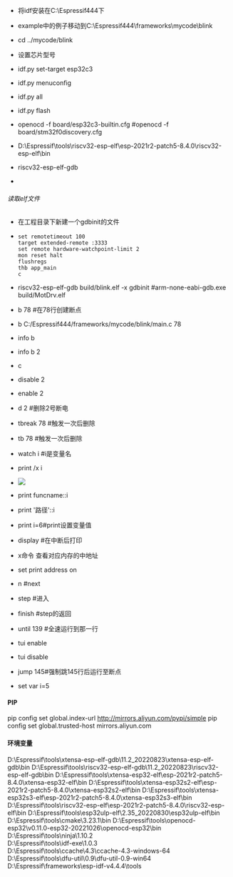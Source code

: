 - 将idf安装在C:\Espressif444下

- example中的例子移动到C:\Espressif444\frameworks\mycode\blink

- cd ../mycode/blink

- 设置芯片型号

- idf.py set-target esp32c3

- idf.py menuconfig

- idf.py all

- idf.py flash

- openocd -f board/esp32c3-builtin.cfg  #openocd -f board/stm32f0discovery.cfg

- D:\Espressif\tools\riscv32-esp-elf\esp-2021r2-patch5-8.4.0\riscv32-esp-elf\bin

- riscv32-esp-elf-gdb

- 

###### 读取elf文件

- 在工程目录下新建一个gdbinit的文件

- ```
  set remotetimeout 100
  target extended-remote :3333
  set remote hardware-watchpoint-limit 2
  mon reset halt
  flushregs
  thb app_main
  c
  ```

- riscv32-esp-elf-gdb build/blink.elf -x gdbinit  #arm-none-eabi-gdb.exe build/MotDrv.elf

- b 78 #在78行创建断点

- b C:/Espressif444/frameworks/mycode/blink/main.c 78

- info b 

- info b 2

- c

- disable 2

- enable 2

- d 2 #删除2号断电

- tbreak 78 #触发一次后删除

- tb 78 #触发一次后删除

- watch i #i是变量名 

- print /x i

- ![](C:\Users\57298\AppData\Roaming\marktext\images\2023-02-24-23-08-05-image.png)

- print funcname::i

- print '路径'::i

- print i=6#print设置变量值

- display #在中断后打印

- x命令 查看对应内存的中地址

- set print address on

- n  #next

- step #进入

- finish #step的返回

- until 139 #全速运行到那一行

- tui enable 

- tui disable 

- jump 145#强制跳145行后运行至断点

- set var i=5

#### PIP

pip config set global.index-url http://mirrors.aliyun.com/pypi/simple
pip config set global.trusted-host mirrors.aliyun.com

#### 环境变量

D:\Espressif\tools\xtensa-esp-elf-gdb\11.2_20220823\xtensa-esp-elf-gdb\bin
D:\Espressif\tools\riscv32-esp-elf-gdb\11.2_20220823\riscv32-esp-elf-gdb\bin
D:\Espressif\tools\xtensa-esp32-elf\esp-2021r2-patch5-8.4.0\xtensa-esp32-elf\bin
D:\Espressif\tools\xtensa-esp32s2-elf\esp-2021r2-patch5-8.4.0\xtensa-esp32s2-elf\bin
D:\Espressif\tools\xtensa-esp32s3-elf\esp-2021r2-patch5-8.4.0\xtensa-esp32s3-elf\bin
D:\Espressif\tools\riscv32-esp-elf\esp-2021r2-patch5-8.4.0\riscv32-esp-elf\bin
D:\Espressif\tools\esp32ulp-elf\2.35_20220830\esp32ulp-elf\bin
D:\Espressif\tools\cmake\3.23.1\bin
D:\Espressif\tools\openocd-esp32\v0.11.0-esp32-20221026\openocd-esp32\bin
D:\Espressif\tools\ninja\1.10.2\
D:\Espressif\tools\idf-exe\1.0.3\
D:\Espressif\tools\ccache\4.3\ccache-4.3-windows-64
D:\Espressif\tools\dfu-util\0.9\dfu-util-0.9-win64
D:\Espressif\frameworks\esp-idf-v4.4.4\tools
